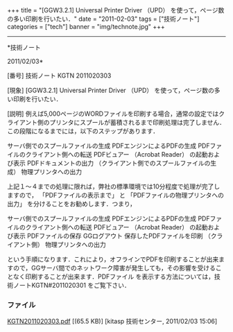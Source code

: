 ﻿+++
title = "[GGW3.2.1] Universal Printer Driver （UPD） を使って，ページ数の多い印刷を行いたい．"
date = "2011-02-03"
tags = ["技術ノート"]
categories = ["tech"]
banner = "img/technote.jpg"
+++

-----------------------------------------------------------------------------------------------------------------------------

*技術ノート

2011/02/03*


[番号]
技術ノート KGTN 2011020303

[現象]
[GGW3.2.1] Universal Printer Driver （UPD）
を使って，ページ数の多い印刷を行いたい．

[説明]
例えば5,000ページのWORDファイルを印刷する場合，通常の設定ではクライアント側のプリンタにスプールが蓄積されるまで印刷処理は完了しません．この段階になるまでには，以下のステップがあります．

サーバ側でのスプールファイルの生成
PDFエンジンによるPDFの生成
PDFファイルのクライアント側への転送
PDFビュアー （Acrobat Reader） の起動および表示
PDFドキュメントの出力 （クライアント側でのスプールファイルの生成）
物理プリンタへの出力

上記１〜４までの処理に限れば，弊社の標準環境では10分程度で処理が完了しますので，
「PDFファイルの表示まで」 と 「PDFファイルの物理プリンタへの出力」
を分けることをお勧めします．つまり，

サーバ側でのスプールファイルの生成
PDFエンジンによるPDFの生成
PDFファイルのクライアント側への転送
PDFビュアー （Acrobat Reader） の起動および表示
PDFファイルの保存
GGログアウト
保存したPDFファイルを印刷 （クライアント側）
物理プリンタへの出力

という手順になります．これにより，オフラインでPDFを印刷することが出来ますので，GGサーバ間でのネットワーク障害が発生しても，その影響を受けることなく印刷することが出来ます．PDFファイル
を表示する方法については，技術ノートKGTN#2011020301 をご覧下さい．


### ファイル

 
 


[KGTN2011020303.pdf](http://techreport.kitasp.net/attachments/download/467/KGTN2011020303.pdf)
 [(65.5 KB)] [kitasp 技術センター, 2011/02/03
15:06]


 


 

